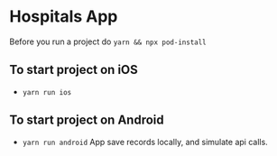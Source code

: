 # Hospitals App

Before you run a project do `yarn && npx pod-install`

## To start project on iOS 
  -   `yarn run ios`
## To start project on Android
  - `yarn run android`
App save records locally, and simulate api calls.  
